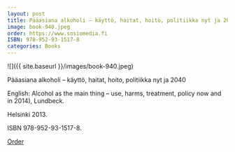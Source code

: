 ```yaml
---
layout: post
title: Pääasiana alkoholi – käyttö, haitat, hoito, politiikka nyt ja 2040
image: book-940.jpeg
order: https://www.sosiomedia.fi
ISBN: 978-952-93-1517-8
categories: Books
---
```


![]({{ site.baseurl }}/images/book-940.jpeg)

Pääasiana alkoholi – käyttö, haitat, hoito, politiikka nyt ja 2040

English: Alcohol as the main thing – use, harms, treatment, policy now and in 2014), Lundbeck.

Helsinki 2013.

ISBN 978-952-93-1517-8.

[Order](https://www.sosiomedia.fi)

